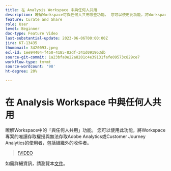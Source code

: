 ```yaml
---
title: 在 Analysis Workspace 中與任何人共用
description: 瞭解Workspace可與任何人共用哪些功能。 您可以使用此功能，將Workspace專案的唯讀存取權授與無法存取Adobe Analytics或CJA的使用者，包括組織外的收件者。
feature: Curate and Share
role: User
level: Beginner
doc-type: Feature Video
last-substantial-update: 2023-06-06T00:00:00Z
jira: KT-13435
thumbnail: 3420093.jpeg
exl-id: 1ee94404-f4b0-4185-82df-341d091963db
source-git-commit: 1a23bfa0e22a8201c4e39131fafe09573c829ce7
workflow-type: tm+mt
source-wordcount: '98'
ht-degree: 20%

---
```


# 在 Analysis Workspace 中與任何人共用

瞭解Workspace中的「與任何人共用」功能。 您可以使用此功能，將Workspace專案的唯讀存取權授與無法存取Adobe Analytics或Customer Journey Analytics的使用者，包括組織外的收件者。

>[!VIDEO](https://video.tv.adobe.com/v/3452476/?learn=on&captions=chi_hant)

如需詳細資訊，請瀏覽本[文件](https://experienceleague.adobe.com/docs/analytics/analyze/analysis-workspace/curate-share/share-projects.html?lang=zh-Hant#share-public-link)。
